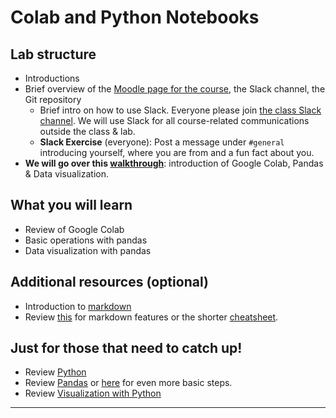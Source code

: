 # Colab and Python Notebooks

## Lab structure

- Introductions
- Brief overview of the [Moodle page for the course](https://moodle.unil.ch/course/view.php?id=30961), the Slack channel, the Git repository
  - Brief intro on how to use Slack. Everyone please join [the class Slack channel](https://join.slack.com/t/datasciencean-ekb8056/shared_invite/zt-2qpv5g344-L2w0vK8C840fwylo6pRDiw). We will use Slack for all course-related communications outside the class & lab.
  - **Slack Exercise** (everyone): Post a message under `#general` introducing yourself, where you are from and a fun fact about you.
- **We will go over this [walkthrough](https://colab.research.google.com/github/michalis0/DataScience_and_MachineLearning/blob/master/Labs/01-review-pandas/Week_1.ipynb)**: introduction of Google Colab, Pandas & Data visualization.

## What you will learn 
- Review of Google Colab
- Basic operations with pandas
- Data visualization with pandas 

## Additional resources (optional)
- Introduction to [markdown](https://colab.research.google.com/notebooks/markdown_guide.ipynb)
- Review [this](https://www.markdownguide.org/basic-syntax/) for markdown features or the shorter [cheatsheet](https://github.com/adam-p/markdown-here/wiki/Markdown-Cheatsheet).

    
## Just for those that need to catch up!
 - Review [Python](https://www.kaggle.com/learn/python)
 - Review [Pandas](https://www.kaggle.com/learn/pandas) or [here](https://github.com/michalis0/Business-Intelligence-and-Analytics/blob/master/labs/02%20-%20Pandas%20and%20Python/walkthroughs/02_1_Selecting_Subsets_with_%5B_%5D%2C_loc_and_iloc.ipynb) for even more basic steps.
 - Review [Visualization with Python](https://www.kaggle.com/learn/data-visualization)



---
